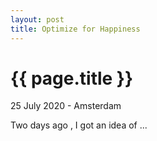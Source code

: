 ```yaml
---
layout: post
title: Optimize for Happiness
---
```


{{ page.title }}
================

<p class="meta">25 July 2020 - Amsterdam</p>

Two days ago , I got an idea of ...

